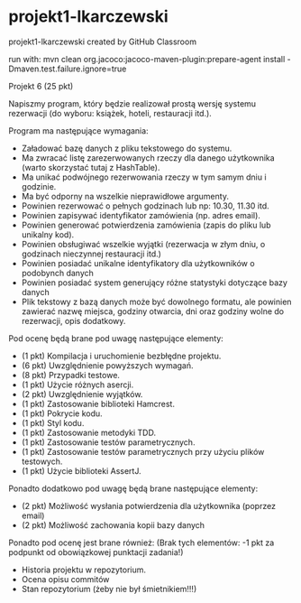 # projekt1-lkarczewski
projekt1-lkarczewski created by GitHub Classroom

run with: mvn clean org.jacoco:jacoco-maven-plugin:prepare-agent install -Dmaven.test.failure.ignore=true

Projekt 6 (25 pkt)

Napiszmy program, który będzie realizował prostą wersję systemu rezerwacji (do wyboru: książek, hoteli, restauracji itd.).

Program ma następujące wymagania:

- Załadować bazę danych z pliku tekstowego do systemu.
- Ma zwracać listę zarezerwowanych rzeczy dla danego użytkownika (warto skorzystać tutaj z HashTable).
- Ma unikać podwójnego rezerwowania rzeczy w tym samym dniu i godzinie.
- Ma być odporny na wszelkie nieprawidłowe argumenty.
- Powinien rezerwować o pełnych godzinach lub np: 10.30, 11.30 itd.
- Powinien zapisywać identyfikator zamówienia (np. adres email).
- Powinien generować potwierdzenia zamówienia (zapis do pliku lub unikalny kod).
- Powinien obsługiwać wszelkie wyjątki (rezerwacja w złym dniu, o godzinach nieczynnej restauracji itd.)
- Powinien posiadać unikalne identyfikatory dla użytkowników o podobynch danych
- Powinien posiadać system generujący różne statystyki dotyczące bazy danych
- Plik tekstowy z bazą danych może być dowolnego formatu, ale powinien zawierać nazwę miejsca, godziny otwarcia, dni oraz godziny wolne do rezerwacji, opis dodatkowy.

Pod ocenę będą brane pod uwagę następujące elementy:

- (1 pkt) Kompilacja i uruchomienie bezbłędne projektu.
- (6 pkt) Uwzględnienie powyższych wymagań.
- (8 pkt) Przypadki testowe.
- (1 pkt) Użycie różnych asercji.
- (2 pkt) Uwzględnienie wyjątków.
- (1 pkt) Zastosowanie biblioteki Hamcrest.
- (1 pkt) Pokrycie kodu.
- (1 pkt) Styl kodu.
- (1 pkt) Zastosowanie metodyki TDD.
- (1 pkt) Zastosowanie testów parametrycznych.
- (1 pkt) Zastosowanie testów parametrycznych przy użyciu plików testowych.
- (1 pkt) Użycie biblioteki AssertJ.

Ponadto dodatkowo pod uwagę będą brane następujące elementy:

- (2 pkt) Możliwość wysłania potwierdzenia dla użytkownika (poprzez email)
- (2 pkt) Możliwość zachowania kopii bazy danych

Ponadto pod ocenę jest brane również: (Brak tych elementów: -1 pkt za podpunkt od obowiązkowej punktacji zadania!)

- Historia projektu w repozytorium.
- Ocena opisu commitów
- Stan repozytorium (żeby nie był śmietnikiem!!!)

